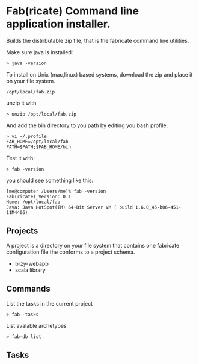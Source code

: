 # Fab(ricate)  Command line application installer.

Builds the distributable zip file, that is the fabricate command line utilities.

Make sure java is installed:

    > java -version

To install on Unix (mac,linux) based systems, download the zip and place it on your file
system.

    /opt/local/fab.zip

unzip it with

    > unzip /opt/local/fab.zip

And add the bin directory to you path by editing you bash profile.

    > vi ~/.profile
    FAB_HOME=/opt/local/fab
    PATH=$PATH;$FAB_HOME/bin


Test it with:

    > fab -version

you should see something like this:

    [me@computer /Users/me]% fab -version
    Fab(ricate) Version: 0.1
    Home: /opt/local/fab
    Java: Java HotSpot(TM) 64-Bit Server VM ( build 1.6.0_45-b06-451-11M4406)

## Projects

A project is a directory on your file system that contains one fabricate configuration
file the conforms to a project schema.

 -  brzy-webapp
 -  scala library

## Commands

List the tasks in the current project

    > fab -tasks

List avalable archetypes

    > fab-db list


## Tasks

